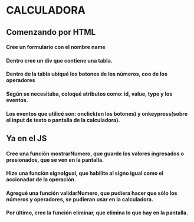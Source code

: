 # CALCULADORA

## Comenzando por HTML

#### Cree un formulario con el nombre name
#### Dentro cree un div que contiene una tabla.
#### Dentro de la tabla ubiqué los botones de los números, coo de los operadores
#### Según se necesitaba, coloqué atributos como: id, value, type y los eventos.
#### Los eventos que utilicé son: onclick(en los botones) y onkeypress(sobre el input de texto o pantalla de la calculadora).


## Ya en el JS
#### Cree una función mostrarNumero, que guarde los valores ingresados  o presionados, que se ven en la pantalla.
#### Hize una función signoIgual, que habilite al signo igual como el accionador de la operación.
#### Agregué una función validarNumero, que pudiera hacer que sólo los números y operadores, se pudieran usar en la calculadora.
#### Por último, cree la función eliminar, que elimina lo que hay en la pantalla.